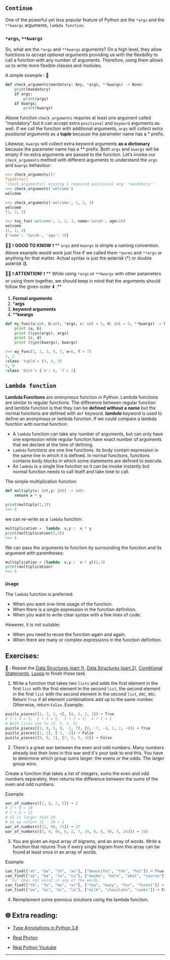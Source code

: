 ## `Continue`
One of the powerful yet less popular feature of Python are the `*args` and the `**kwargs` arguments, `lambda function`.

### `*args`, `**kwargs`
So, what are the `*args` and `**kwargs` arguments? On a high level, they allow functions to _accept optional arguments_ providing us with the flexibility to call a function with any number of arguments. Therefore, using them allows us to write more flexible classes and modules.

A simple example : 🔽 

```python
def check_arguments(mandatory: Any, *args, **kwargs) -> None:
    print(mandatory)
    if args:
        print(args)
    if kwargs:
        print(kwargs)
```

Above function `check_arguments` requires at least one argument called “mandatory” but it can accept extra `positional` and `keyword` arguments as well.
If we call the function with additional arguments, `args` will collect extra _positional arguments_ as a **tuple** because the parameter name has a * prefix.

Likewise, `kwargs` will collect extra keyword arguments **as a dictionary** because the parameter name has a ** prefix. Both `args` and `kwargs` will be empty if no extra arguments are passed to the function.
Let’s invoke our `check_arguments` method with different arguments to understand the `args` and `kwargs` behaviour:

```python
>>> check_arguments():
TypeError:
"check_arguments() missing 1 required positional arg: 'mandatory'"
>>> check_arguments('welcome')
welcome

>>> check_arguments('welcome', 1, 2, 3)
welcome
(1, 2, 3)

>>> toy_fun('welcome', 1, 2, 3, name='Sarah', age=26)
welcome
(1, 2, 3)
{'name': 'Sarah', 'age': 26}
```
👨‍🏫  ❗ **GOOD TO KNOW** ❗ 
** `args` and `kwargs` is simple a naming convention. Above example would work just fine if we called them `*parms` and `**argv` or anything for that matter. Actual syntax is just the asterisk (*) or double asterisk (**).**

👨‍🏫  ❗ **ATTENTION!** ❗ 
** While using `*args` or `**kwargs` with other parameters or using them together, we should keep in mind that the arguments should follow the given order ⬇️ .**

1. **Formal arguments**
2. ***args**
3. **keyword arguments**
4. ****kwargs**

```python
def my_func(a:int, b:int, *args, c: int = 5, d: int = 9, **kwargs) -> None:
    print (a, b)
    print (type(args), args)
    print (c, d)
    print (type(kwargs), kwargs)

>>> my_func(1, 2, 3, 4, 5, e=6, f = 7)
1, 2
<class 'tuple'> (3, 4, 5)
5, 9
<class 'dict'> {'e': 6, 'f': 7}
```

## `Lambda function`
**Lambda Functions** are _anonymous_ function in Python. Lambda functions are similar to regular functions. The difference between regular function and lambda function is that they can be **defined without a name** but the normal functions are defined with `def` keyword.
**_lambda_** keyword is used to define an anonymous or lambda function.
If we could compare a lambda function with normal function:

* A `lambda` function can take any number of arguments, but can only have one expression while regular function have exact number of arguments that we declare at the time of defining.
* `Lambda` functions are one line functions. its body contain expression in the same line in which it is defined. In normal functions, functions contains body blocks in which some statements are defined to execute.
* As `lambda` is a single line function so it can be invoke instantly but normal function needs to call itself and take time to call.

The simple multiplication function: 

```python
def multiply(x: int,y: int) -> int:
    return x * y

print(multiply(2,3))
>>> 6
```
we can re-write as a `lambda` function:

```python
multiplication =  lambda  x,y :  x * y
print(multiplication(2,3))
>>> 6
```
We can pass the arguments to function by surrounding the function and its argument with parentheses:

```python
multiplication = (lambda  x,y :  x * y)(2,3)
print(multiplication)
>>> 6
```

### `Usage`
The `lambda` function is preferred:

* When you want one-time usage of the function.
* When there is a single expression in the function definition.
* When you want to write clear syntax with a few lines of code.

However, it is not suitable:

* When you need to reuse the function again and again.
* When there are many or complex expressions in the function definition.

## Exercises: 
🧠 : Repeat the [Data Structures (part 1)](https://github.com/CodeAcademy-Online/python-new-material/wiki/Lesson-3:-Data-Structures-(Part-1)), [Data Structures (part 2)](https://github.com/CodeAcademy-Online/python-new-material/wiki/Lesson-5:-Data-Structures-(Part-2)), [Conditional Statements](https://github.com/CodeAcademy-Online/python-new-material/wiki/Lesson-6:-Conditional-Statements), [Loops](https://github.com/CodeAcademy-Online/python-new-material/wiki/Lesson-8:-Loops) to finish these task.
1) Write a function that takes two `lists` and adds the first element in the first `list` with the first element in the second `list`, the second element 
   in the first `list` with the second element in the second `list`, etc, etc. Return `True` if all element combinations add up to the same number. 
   Otherwise, return `False`.
  Example: 

  ```python
  puzzle_pieces([1, 2, 3, 4], [4, 3, 2, 1]) ➞ True
  # 1 + 4 = 5;  2 + 3 = 5;  3 + 2 = 5;  4 + 1 = 5
  # Both lists sum to [5, 5, 5, 5]
  puzzle_pieces([1, 8, 5, 0, -1, 7], [0, -7, -4, 1, 2, -6]) ➞ True
  puzzle_pieces([1, 2], [-1, -1]) ➞ False
  puzzle_pieces([9, 8, 7], [7, 8, 9, 10]) ➞ False
  ```

2) There's a great war between the even and odd numbers. Many numbers already lost their lives in this war and it's your task to end this. You have to 
  determine which group sums larger: the evens or the odds. The larger group wins.

  Create a function that takes a list of integers, sums the even and odd numbers separately, then returns the difference between the sums of the even and 
  odd numbers.

  Example: 
  ```python
  war_of_numbers([2, 8, 7, 5]) ➞ 2
  # 2 + 8 = 10
  # 7 + 5 = 12
  # 12 is larger than 10
  # So we return 12 - 10 = 2
  war_of_numbers([12, 90, 75]) ➞ 27
  war_of_numbers([5, 9, 45, 6, 2, 7, 34, 8, 6, 90, 5, 243]) ➞ 168
  ```

3) You are given an input array of bigrams, and an array of words. Write a function that returns True if every single bigram from this array can be found 
   at least once in an array of words.
   
  Example:
  ```python
  can_find(["at", "be", "th", "au"], ["beautiful", "the", "hat"]) ➞ True
  can_find(["ay", "be", "ta", "cu"], ["maybe", "beta", "abet", "course"]) ➞ False
  # "cu" does not exist in any of the words.
  can_find(["th", "fo", "ma", "or"], ["the", "many", "for", "forest"]) ➞ True
  can_find(["oo", "mi", "ki", "la"], ["milk", "chocolate", "cooks"]) ➞ False
  ```
4) Reimplement some previous solutions using the lambda function. 
## 🌐  Extra reading:

* [Type Annotations in Python 3.8](https://medium.com/analytics-vidhya/type-annotations-in-python-3-8-3b401384403d)

* [Real Phyton](https://realpython.com/defining-your-own-python-function/)

* [Real Python Youtube](https://www.youtube.com/watch?v=Q93bwyZoXk0)
***

